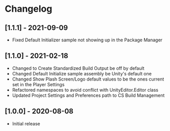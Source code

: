 # Changelog

## [1.1.1] - 2021-09-09

- Fixed Default Initializer sample not showing up in the Package Manager

## [1.1.0] - 2021-02-18

- Changed to Create Standardized Build Output be off by default
- Changed Default Initialize sample assembly be Unity's default one
- Changed Show Plash Screen/Logo default values to be the ones current set in the Player Settings
- Refactored namespaces to avoid conflict with UnityEditor.Editor class
- Updated Project Settings and Preferences path to CS Build Management

## [1.0.0] - 2020-08-08

- Initial release

